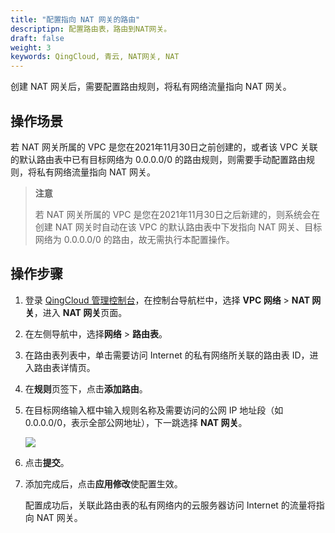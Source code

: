 ```yaml
---
title: "配置指向 NAT 网关的路由"
descriptipn: 配置路由表，路由到NAT网关。
draft: false
weight: 3
keywords: QingCloud, 青云, NAT网关, NAT
---
```


创建 NAT 网关后，需要配置路由规则，将私有网络流量指向 NAT 网关。

## 操作场景

若 NAT 网关所属的 VPC 是您在2021年11月30日之前创建的，或者该 VPC 关联的默认路由表中已有目标网络为 0.0.0.0/0 的路由规则，则需要手动配置路由规则，将私有网络流量指向 NAT 网关。

> **注意**
>
> 若 NAT 网关所属的 VPC 是您在2021年11月30日之后新建的，则系统会在创建 NAT 网关时自动在该 VPC 的默认路由表中下发指向 NAT 网关、目标网络为 0.0.0.0/0 的路由，故无需执行本配置操作。

## 操作步骤

1. 登录 [QingCloud 管理控制台](https://console.qingcloud.com/login)，在控制台导航栏中，选择 **VPC 网络** > **NAT 网关**，进入 **NAT 网关**页面。

2. 在左侧导航中，选择**网络** > **路由表**。

3. 在路由表列表中，单击需要访问 Internet 的私有网络所关联的路由表 ID，进入路由表详情页。

4. 在**规则**页签下，点击**添加路由**。

5. 在目标网络输入框中输入规则名称及需要访问的公网 IP 地址段（如0.0.0.0/0，表示全部公网地址），下一跳选择 **NAT 网关**。

   ![](../../../_images/nat_route.png)

6. 点击**提交**。

7. 添加完成后，点击**应用修改**使配置生效。

   配置成功后，关联此路由表的私有网络内的云服务器访问 Internet 的流量将指向 NAT 网关。



